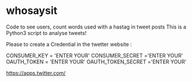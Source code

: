 # whosaysit
Code to see users, count words used with a hastag in tweet posts
This is a Python3 script to analyse tweets!

Please to create a Credential in the twetter website :

CONSUMER_KEY = 'ENTER YOUR'
CONSUMER_SECRET ='ENTER YOUR'
OAUTH_TOKEN = 'ENTER YOUR'
OAUTH_TOKEN_SECRET ='ENTER YOUR'

https://apps.twitter.com/

